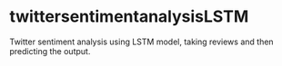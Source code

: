 # twittersentimentanalysisLSTM

Twitter sentiment analysis using LSTM model, taking reviews and then predicting the output.
